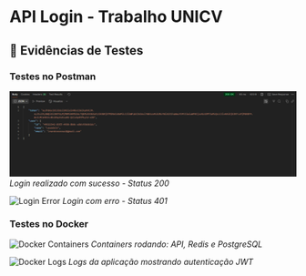 # API Login - Trabalho UNICV

## 📸 Evidências de Testes

### Testes no Postman
![Login Successful](./docs/images/login-user.png)
*Login realizado com sucesso - Status 200*

![Login Error](./docs/images/postman-login-error.png) 
*Login com erro - Status 401*

### Testes no Docker
![Docker Containers](./docs/images/docker-containers.png)
*Containers rodando: API, Redis e PostgreSQL*

![Docker Logs](./docs/images/docker-logs.png)
*Logs da aplicação mostrando autenticação JWT*
